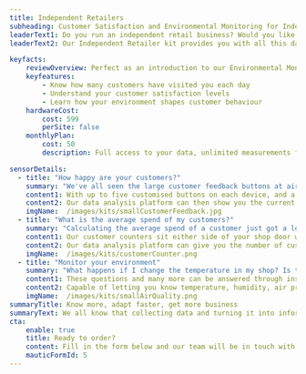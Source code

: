 ```yaml
---
title: Independent Retailers
subheading: Customer Satisfaction and Environmental Monitoring for Independent Retailers
leaderText1: Do you run an independent retail business? Would you like to know how your customers feel about your service, how many customers you have each day, and whether the environment in your shop is affecting their behaviour?
leaderText2: Our Independent Retailer kit provides you with all this data, and can easily be expanded to monitor more about your business - data-driven customer relationships which have been available to large supermarkets and chain stores for so long are now available for smaller businesses too!

keyfacts:
    reviewOverview: Perfect as an introduction to our Environmental Monitoring Platform, this kit for independent retailers gives you all the insight you need to start making data-driven decisions
    keyfeatures:
        - Know how many customers have visited you each day
        - Understand your customer satisfaction levels
        - Learn how your environment shapes customer behaviour
    hardwareCost: 
        cost: 599
        perSite: false
    monthlyPlan:
        cost: 50
        description: Full access to your data, unlimited measurements from all of your sensors, and support via email or our support portal.

sensorDetails:
  - title: "How happy are your customers?"
    summary: "We've all seen the large customer feedback buttons at airports and in larger shops, but did you know that you can get smaller versions for your own counter or shop doorway?"
    content1: With up to five customised buttons on each device, and a surface that is fully antibacterial, you can be confident that even in a post COVID-19 world your customers can leave you simple feedback on their experience.  
    content2: Our data analysis platform can then show you the current level of customer satisfaction, trends over time, and even match patterns in customer satisfaction with other environmental sensors within your premises!
    imgName:  /images/kits/smallCustomerFeedback.jpg
  - title: "What is the average spend of my customers?"
    summary: "Calculating the average spend of a customer just got a lot easier!"
    content1: Our customer counters sit either side of your shop door way and count the number of people who enter or leave your premises.
    content2: Our data analysis platform can give you the number of customers who visited, and then you can divide your daily takings by that number to work out your average spend
    imgName:  /images/kits/customerCounter.png
  - title: "Monitor your environment"
    summary: "What happens if I change the temperature in my shop? Is the air too humid for my produce? What's the air quality index like in the building?"
    content1: These questions and many more can be answered through installing our room monitoring sensor.
    content2: Capable of letting you know temperature, humidity, air pressure, and even air quality, our platform combines the data we collect with the other sensors in the kit to provide you with a complete analysis of how the environment is affecting the way people behave in your premises.
    imgName:  /images/kits/smallAirQuality.png
summaryTitle: Know more, adapt faster, get more business
summaryText: We all know that collecting data and turning it into information is what enables the large companies to get ahead of their competitors, however up until now this kind of technology has been too expensive.  Our kits reduce the costs to an affordable level, ensuring you get a competitive edge over your rivals regardless of their size!
cta:
    enable: true
    title: Ready to order?
    content: Fill in the form below and our team will be in touch with details of delivery costs and how quickly we can get you up and running!
    mauticFormId: 5
---
```


